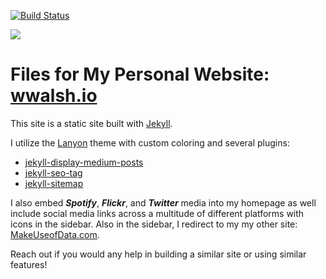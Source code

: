 [![Build Status](https://travis-ci.com/wyattowalsh/wyattowalsh.github.io.svg?branch=master)](https://travis-ci.com/wyattowalsh/wyattowalsh.github.io)

![](public/site_gif.gif)

# Files for My Personal Website: [wwalsh.io](https://wwalsh.io)

This site is a static site built with [Jekyll](https://github.com/jekyll/jekyll). 

I utilize the [Lanyon](https://github.com/poole/lanyon) theme with custom coloring and several plugins: 
- [jekyll-display-medium-posts](https://github.com/jameshamann/jekyll-display-medium-posts)
- [jekyll-seo-tag](https://github.com/jekyll/jekyll-seo-tag)
- [jekyll-sitemap](https://github.com/jekyll/jekyll-sitemap)

I also embed **_Spotify_**, **_Flickr_**, and **_Twitter_** media into my homepage as well include social media links across a multitude of different platforms with icons in the sidebar. Also in the sidebar, I redirect to my my other site: [MakeUseofData.com](https://makeuseofdata.com). 

Reach out if you would any help in building a similar site or using similar features!

